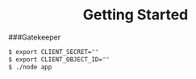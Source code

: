 <h1 align="center">Getting Started</h1>

###Gatekeeper
```bash
$ export CLIENT_SECRET=""
$ export CLIENT_OBJECT_ID=""
$ ./node app
```

